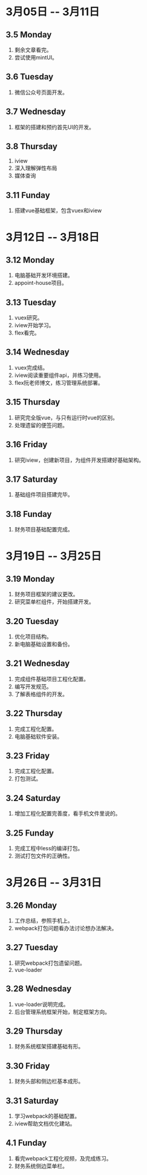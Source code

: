 # 3月05日 -- 3月11日

## 3.5 Monday
1. 剩余文章看完。
2. 尝试使用mintUI。

## 3.6 Tuesday
1. 微信公众号页面开发。

## 3.7 Wednesday
1. 框架的搭建和预约首先UI的开发。

## 3.8 Thursday
1. iview
2. 深入理解弹性布局
3. 媒体查询

## 3.11 Funday
1. 搭建vue基础框架，包含vuex和iview

# 3月12日 -- 3月18日

## 3.12 Monday
1. 电脑基础开发环境搭建。
2. appoint-house项目。

## 3.13 Tuesday
1. vuex研究。
2. iview开始学习。
3. flex看完。

## 3.14 Wednesday
1. vuex完成结。
2. iview阅读重要组件api，并练习使用。
3. flex阮老师博文，练习管理系统部署。

## 3.15 Thursday
1. 研究完全版vue，与只有运行时vue的区别。
2. 处理遗留的便签问题。

## 3.16 Friday
1. 研究iview，创建新项目，为组件开发搭建好基础架构。

## 3.17 Saturday
1. 基础组件项目搭建完毕。

## 3.18 Funday
1. 财务项目基础配置完成。

# 3月19日 -- 3月25日

## 3.19 Monday
1. 财务项目框架的建议更改。
2. 研究菜单栏组件，开始搭建开发。

## 3.20 Tuesday
1. 优化项目结构。
2. 新电脑基础设置和备份。

## 3.21 Wednesday
1. 完成组件基础项目工程化配置。
2. 编写开发规范。
3. 了解表格组件的开发。

## 3.22 Thursday
1. 完成工程化配置。
2. 电脑基础软件安装。

## 3.23 Friday
1. 完成工程化配置。
2. 打包测试。

## 3.24 Saturday
1. 增加工程化配置完善度，看手机文件里说的。

## 3.25 Funday
1. 完成工程中less的编译打包。
2. 测试打包文件的正确性。

# 3月26日 -- 3月31日

## 3.26 Monday
1. 工作总结，参照手机上。
2. webpack打包问题看办法讨论想办法解决。

## 3.27 Tuesday
1. 研究webpack打包遗留问题。
2. vue-loader

## 3.28 Wednesday
1. vue-loader说明完成。
2. 后台管理系统框架开始，制定框架方向。

## 3.29 Thursday
1. 财务系统框架搭建基础有形。

## 3.30 Friday
1. 财务头部和侧边栏基本成形。

## 3.31 Saturday
1. 学习webpack的基础配置。
2. iview帮助文档优化建站。

## 4.1 Funday
1. 看完webpack工程化视频，及完成练习。
2. 财务系统侧边菜单栏。